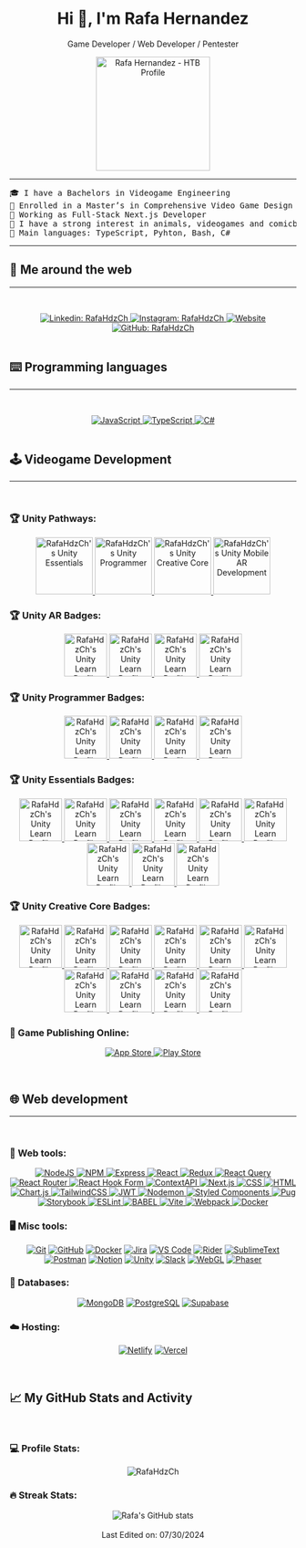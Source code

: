 <div align="center">
  <h1>Hi 👋, I'm Rafa Hernandez</h1>
  <p>Game Developer / Web Developer / Pentester</p>
  <a href="https://app.hackthebox.com/profile/2168819" target="_blank">
    <img src="https://www.hackthebox.eu/badge/image/2168819" alt="Rafa Hernandez - HTB Profile" width="200" align="center">
  </a>
</div>

<hr>

<pre>
🎓 I have a Bachelors in Videogame Engineering
🌱 Enrolled in a Master’s in Comprehensive Video Game Design and Development
🔭 Working as Full-Stack Next.js Developer
📖 I have a strong interest in animals, videogames and comicbooks.
🌟 Main languages: TypeScript, Pyhton, Bash, C#
</pre>
<hr>

## 💬 Me around the web
-------------------


&emsp;
<div align="center">
  <a href="https://mx.linkedin.com/in/rafahdzch">
      <img src="https://img.shields.io/badge/linkedin-%230077B5.svg?style=for-the-badge&logo=linkedin&logoColor=white" alt="Linkedin: RafaHdzCh" />
  </a>
  <a href="https://www.instagram.com/rafahdzch/">
      <img src="https://img.shields.io/badge/Instagram-%23E4405F.svg?style=for-the-badge&logo=Instagram&logoColor=white" alt="Instagram: RafaHdzCh" />
  </a>
  <a href="https://rafahdzch.com">
      <img src="https://img.shields.io/badge/website-%2326E07F.svg?style=for-the-badge&logo=internet-explorer&logoColor=white" alt="Website" />
  </a>
  <a href="https://github.com/rafahdzch">
      <img src="https://img.shields.io/badge/github-%23121011.svg?style=for-the-badge&logo=github&logoColor=white" alt="GitHub: RafaHdzCh" />
  </a>
</div>
&emsp;

## ⌨️ Programming languages
-------------------

&emsp;
<div align="center">
  <a href="https://www.javascript.com/" target="_blank">
    <img src="https://img.shields.io/badge/javascript-%23323330.svg?style=for-the-badge&logo=javascript&logoColor=%23F7DF1E" alt="JavaScript" />
  </a>
  <a href="https://www.typescriptlang.org/" target="_blank">
    <img src="https://img.shields.io/badge/typescript-%23007ACC.svg?style=for-the-badge&logo=typescript&logoColor=white" alt="TypeScript" />
  </a>
  <a href="https://learn.microsoft.com/en-us/dotnet/csharp/" target="_blank">
    <img src="https://img.shields.io/badge/c%23-%23239120.svg?style=for-the-badge&logo=csharp&logoColor=white" alt="C#" />
  </a>
</div>
&emsp;

## 🕹️ Videogame Development
-------------------

&emsp;
### 🏆 Unity Pathways:
<div align="center">
  <a href="https://www.credly.com/badges/b11e5b65-ffab-453e-8f2b-648d02e96e20" target="_blank">
    <img src="https://images.credly.com/images/2ebece18-451f-4f69-868a-9b5edac57567/image.png" alt="RafaHdzCh's Unity Essentials" width="100" height="100" />
  </a>
  <a href="https://www.credly.com/badges/d321f973-3361-4e23-a38a-56c8912332ee" target="_blank">
    <img src="https://images.credly.com/images/03d1c2f6-6182-49bd-b5af-2ef6d28b5383/image.png" alt="RafaHdzCh's Unity Programmer" width="100" height="100" />
  </a>
  <a href="https://www.credly.com/badges/37eaf979-735b-45f0-8a1f-ba12d5573608" target="_blank">
    <img src="https://images.credly.com/images/24c48b7e-6c7b-4763-91e7-379565ba4e42/image.png" alt="RafaHdzCh's Unity Creative Core" width="100" height="100" />
  </a>
  <a href="https://www.credly.com/badges/8222251a-a415-4746-8452-7fc26a87abe5" target="_blank">
    <img src="https://images.credly.com/images/40afed7b-df8f-44a9-9933-509cdf4abbc3/image.png" alt="RafaHdzCh's Unity Mobile AR Development" width="100" height="100" />
  </a>
  
</div>

### 🏆 Unity AR Badges:
<div align="center">
  <a href="https://learn.unity.com/u/rafahdzch" target="_blank">
    <img src="https://unity-connect-prd.storage.googleapis.com/20230227/learn/images/7cf2b661-1345-423c-8136-2c847ba890f2_AR_mission0.png" alt="RafaHdzCh's Unity Learn Profile" width="75" height="75" />
  </a>
  <a href="https://learn.unity.com/u/rafahdzch" target="_blank">
    <img src="https://unity-connect-prd.storage.googleapis.com/20230223/learn/images/d20112e1-b48e-44a0-9aa3-ac9944d2cb32_AR_mission1_1x__1_.png" alt="RafaHdzCh's Unity Learn Profile" width="75" height="75" />
  </a>
  <a href="https://learn.unity.com/u/rafahdzch" target="_blank">
    <img src="https://unity-connect-prd.storage.googleapis.com/20230223/learn/images/c5b81897-1036-496f-a4e1-f58980354c3c_AR_mission2_1x__2_.png" alt="RafaHdzCh's Unity Learn Profile" width="75" height="75" />
  </a>
  <a href="https://learn.unity.com/u/rafahdzch" target="_blank">
    <img src="https://unity-connect-prd.storage.googleapis.com/20230302/learn/images/6a767ad9-1b11-448f-946f-6894c1e72b90_AR_mission3_1x.png" alt="RafaHdzCh's Unity Learn Profile" width="75" height="75" />
  </a>
</div>

### 🏆 Unity Programmer Badges:
<div align="center">
  <a href="https://learn.unity.com/u/rafahdzch" target="_blank">
    <img src="https://unity-connect-prd.storage.googleapis.com/20201002/learn/images/01ae15f1-d8c7-4059-8918-3065f796306b_04_Source_Control__Optimization__and_Publishing_Mission.png" alt="RafaHdzCh's Unity Learn Profile" width="75" height="75" />
  </a>
  <a href="https://learn.unity.com/u/rafahdzch" target="_blank">
    <img src="https://unity-connect-prd.storage.googleapis.com/20201001/learn/images/eb8bd34f-7598-40f4-8a8d-d1812ed8c149_03_Programming___Data_Structures_Mission.png" alt="RafaHdzCh's Unity Learn Profile" width="75" height="75" />
  </a>
  <a href="https://learn.unity.com/u/rafahdzch" target="_blank">
    <img src="https://unity-connect-prd.storage.googleapis.com/20201001/learn/images/1c5d92e6-cdfb-47db-a501-e95517778724_02_Programming_Essentials_Mission.png" alt="RafaHdzCh's Unity Learn Profile" width="75" height="75" />
  </a>
  <a href="https://learn.unity.com/u/rafahdzch" target="_blank">
    <img src="https://unity-connect-prd.storage.googleapis.com/20200928/learn/images/67e42083-92a8-4ff3-af64-2865b8c78081_01_Programming_Basics_Mission.png" alt="RafaHdzCh's Unity Learn Profile" width="75" height="75" />
  </a>
</div>

### 🏆 Unity Essentials Badges:
<div align="center">
  <a href="https://learn.unity.com/u/rafahdzch" target="_blank">
    <img src="https://unity-connect-prd.storage.googleapis.com/20240521/learn/images/bee70d77-814d-493d-9e6d-a8dc3ec0fdaa_Mission6_PublishingEssential.png" alt="RafaHdzCh's Unity Learn Profile" width="75" height="75" />
  </a>
  <a href="https://learn.unity.com/u/rafahdzch" target="_blank">
    <img src="https://unity-connect-prd.storage.googleapis.com/20240521/learn/images/8561703a-a5f8-40ef-8330-d84bc586d630_Mission5_2DEssential.png" alt="RafaHdzCh's Unity Learn Profile" width="75" height="75" />
  </a>
  <a href="https://learn.unity.com/u/rafahdzch" target="_blank">
    <img src="https://unity-connect-prd.storage.googleapis.com/20240521/learn/images/2c09924e-4c4b-4a74-bd36-b5b2b759de9d_Mission4_ProgrammingEssential.png" alt="RafaHdzCh's Unity Learn Profile" width="75" height="75" />
  </a>
  <a href="https://learn.unity.com/u/rafahdzch" target="_blank">
    <img src="https://unity-connect-prd.storage.googleapis.com/20240520/learn/images/482b659b-a14b-4626-a835-1cd7400e4fa6_Mission3_AudioEssential.png" alt="RafaHdzCh's Unity Learn Profile" width="75" height="75" />
  </a>
  <a href="https://learn.unity.com/u/rafahdzch" target="_blank">
    <img src="https://unity-connect-prd.storage.googleapis.com/20240520/learn/images/fe7bd022-9127-4cd6-868d-6bea4bb50a82_Mission2_3DEssential.png" alt="RafaHdzCh's Unity Learn Profile" width="75" height="75" />
  </a>
  <a href="https://learn.unity.com/u/rafahdzch" target="_blank">
    <img src="https://unity-connect-prd.storage.googleapis.com/20240520/learn/images/ac3403d4-67e1-4043-991b-6024a6c7cb2c_Mission1_EditorEssential.png" alt="RafaHdzCh's Unity Learn Profile" width="75" height="75" />
  </a>
  <a href="https://learn.unity.com/u/rafahdzch" target="_blank">
    <img src="https://unity-connect-prd.storage.googleapis.com/20201006/learn/images/c0738a29-fb1a-4bc1-8cb1-95d47762a2cc_03_Unity_Engine_Essentialls_Mission.png" alt="RafaHdzCh's Unity Learn Profile" width="75" height="75" />
  </a>
  <a href="https://learn.unity.com/u/rafahdzch" target="_blank">
    <img src="https://unity-connect-prd.storage.googleapis.com/20201113/learn/images/bac9b7bd-4670-4b31-b635-789fb80435cf_01_Real_Time_Essentials_Mission.png" alt="RafaHdzCh's Unity Learn Profile" width="75" height="75" />
  </a>
  <a href="https://learn.unity.com/u/rafahdzch" target="_blank">
    <img src="https://unity-connect-prd.storage.googleapis.com/20201028/learn/images/c01fcc3c-687d-4752-96dc-35e739715c3d_02_Real_Time_Creation_Essentials_Mission.png" alt="RafaHdzCh's Unity Learn Profile" width="75" height="75" />
  </a>
</div>

### 🏆 Unity Creative Core Badges:
<div align="center">
  <a href="https://learn.unity.com/u/rafahdzch" target="_blank">
    <img src="https://unity-connect-prd.storage.googleapis.com/20211130/learn/images/ad148b76-e97d-4ac6-b51b-1014bed071b9_Badge11_Prototyping.png" alt="RafaHdzCh's Unity Learn Profile" width="75" height="75" />
  </a>
  <a href="https://learn.unity.com/u/rafahdzch" target="_blank">
    <img src="https://unity-connect-prd.storage.googleapis.com/20211201/learn/images/df4e5130-456e-459e-a244-8dc0322a570f_Badge2_Pipelines.png" alt="RafaHdzCh's Unity Learn Profile" width="75" height="75" />
  </a>
  <a href="https://learn.unity.com/u/rafahdzch" target="_blank">
    <img src="https://unity-connect-prd.storage.googleapis.com/20211125/learn/images/765dee2f-12dc-4806-bc15-258dae29d5bd_Badge3_Shaders.png" alt="RafaHdzCh's Unity Learn Profile" width="75" height="75" />
  </a>
  <a href="https://learn.unity.com/u/rafahdzch" target="_blank">
    <img src="https://unity-connect-prd.storage.googleapis.com/20211126/learn/images/c92486e9-692e-42df-a774-f551210860f8_Badge4_Lighting.png" alt="RafaHdzCh's Unity Learn Profile" width="75" height="75" />
  </a>
<a href="https://learn.unity.com/u/rafahdzch" target="_blank">
    <img src="https://unity-connect-prd.storage.googleapis.com/20211130/learn/images/a8107033-a924-4a82-9b2c-89c5a91c8cee_Badge5_VFX.png" alt="RafaHdzCh's Unity Learn Profile" width="75" height="75" />
  </a>
  <a href="https://learn.unity.com/u/rafahdzch" target="_blank">
    <img src="https://unity-connect-prd.storage.googleapis.com/20211130/learn/images/3bd1df3b-11f2-4cd4-8ed7-d5b1f6552777_Badge6_Animation.png" alt="RafaHdzCh's Unity Learn Profile" width="75" height="75" />
  <a href="https://learn.unity.com/u/rafahdzch" target="_blank">
    <img src="https://unity-connect-prd.storage.googleapis.com/20211130/learn/images/11b0f152-b03c-4eeb-a83c-71a201b1f307_Badge7_Camera.png" alt="RafaHdzCh's Unity Learn Profile" width="75" height="75" />
    <a href="https://learn.unity.com/u/rafahdzch" target="_blank">
    <img src="https://unity-connect-prd.storage.googleapis.com/20211130/learn/images/f0061464-17b5-4c3b-a78a-a078bb4f4eec_Badge8_Audio.png" alt="RafaHdzCh's Unity Learn Profile" width="75" height="75" />
  <a href="https://learn.unity.com/u/rafahdzch" target="_blank">
    <img src="https://unity-connect-prd.storage.googleapis.com/20211130/learn/images/14b3a412-73c7-440b-9f4b-243da6d6be70_Badge9_Post_processing.png" alt="RafaHdzCh's Unity Learn Profile" width="75" height="75" />
    <a href="https://learn.unity.com/u/rafahdzch" target="_blank">
    <img src="https://unity-connect-prd.storage.googleapis.com/20211130/learn/images/df115108-d755-4cf3-a31d-cbcafcb6f4f3_Badge10_UI.png" alt="RafaHdzCh's Unity Learn Profile" width="75" height="75" />
  </a>
</div>

### 🛒 Game Publishing Online:
<div align="center">
  <a href="https://www.apple.com/app-store/">
    <img src="https://img.shields.io/badge/App_Store-0D96F6?style=for-the-badge&logo=app-store&logoColor=white" alt="App Store" />
  </a>
  <a href="https://play.google.com/store">
    <img src="https://img.shields.io/badge/Google_Play-414141?style=for-the-badge&logo=google-play&logoColor=white" alt="Play Store" />
  </a>
</div>

&emsp;
## 🌐 Web development
-------------------

&emsp;
### 🔧 Web tools:
<div align="center">
  <a href="https://nodejs.org/" target="_blank">
    <img src="https://img.shields.io/badge/node.js-6DA55F?style=for-the-badge&logo=node.js&logoColor=white" alt="NodeJS" />
  </a>
  <a href="https://www.npmjs.com/" target="_blank">
    <img src="https://img.shields.io/badge/NPM-%23CB3837.svg?style=for-the-badge&logo=npm&logoColor=white" alt="NPM" />
  </a>
  <a href="https://expressjs.com/" target="_blank">
    <img src="https://img.shields.io/badge/express.js-%23404d59.svg?style=for-the-badge&logo=express&logoColor=%2361DAFB" alt="Express" />
  </a>
  <a href="https://reactjs.org/" target="_blank">
    <img src="https://img.shields.io/badge/react-%2320232a.svg?style=for-the-badge&logo=react&logoColor=%2361DAFB" alt="React" />
  </a>
  <a href="https://redux.js.org/" target="_blank">
    <img src="https://img.shields.io/badge/redux-%23593d88.svg?style=for-the-badge&logo=redux&logoColor=white" alt="Redux" />
  </a>
  <a href="https://react-query.tanstack.com/" target="_blank">
    <img src="https://img.shields.io/badge/-React%20Query-FF4154?style=for-the-badge&logo=react%20query&logoColor=white" alt="React Query" />
  </a>
  <a href="https://reactrouter.com/" target="_blank">
    <img src="https://img.shields.io/badge/React_Router-CA4245?style=for-the-badge&logo=react-router&logoColor=white" alt="React Router" />
  </a>
  <a href="https://react-hook-form.com/" target="_blank">
    <img src="https://img.shields.io/badge/React%20Hook%20Form-%23EC5990.svg?style=for-the-badge&logo=reacthookform&logoColor=white" alt="React Hook Form" />
  </a>
  <a href="https://reactjs.org/docs/context.html" target="_blank">
    <img src="https://img.shields.io/badge/Context--Api-000000?style=for-the-badge&logo=react" alt="ContextAPI" />
  </a>
  <a href="https://nextjs.org/" target="_blank">
    <img src="https://img.shields.io/badge/Next-black?style=for-the-badge&logo=next.js&logoColor=white" alt="Next.js" />
  </a>
  <a href="https://developer.mozilla.org/en-US/docs/Web/CSS" target="_blank">
    <img src="https://img.shields.io/badge/css3-%231572B6.svg?style=for-the-badge&logo=css3&logoColor=white" alt="CSS" />
  </a>
  <a href="https://developer.mozilla.org/en-US/docs/Web/HTML" target="_blank">
    <img src="https://img.shields.io/badge/html5-%23E34F26.svg?style=for-the-badge&logo=html5&logoColor=white" alt="HTML" />
  </a>
  <a href="https://www.chartjs.org/" target="_blank">
    <img src="https://img.shields.io/badge/chart.js-F5788D.svg?style=for-the-badge&logo=chart.js&logoColor=white" alt="Chart.js" />
  </a>
  <a href="https://tailwindcss.com/" target="_blank">
    <img src="https://img.shields.io/badge/tailwindcss-%2338B2AC.svg?style=for-the-badge&logo=tailwind-css&logoColor=white" alt="TailwindCSS" />
  </a>
  <a href="https://jwt.io/" target="_blank">
    <img src="https://img.shields.io/badge/JWT-black?style=for-the-badge&logo=JSON%20web%20tokens" alt="JWT" />
  </a>
  <a href="https://nodemon.io/" target="_blank">
    <img src="https://img.shields.io/badge/NODEMON-%23323330.svg?style=for-the-badge&logo=nodemon&logoColor=%BBDEAD" alt="Nodemon" />
  </a>
  <a href="https://styled-components.com/" target="_blank">
    <img src="https://img.shields.io/badge/styled--components-DB7093?style=for-the-badge&logo=styled-components&logoColor=white" alt="Styled Components" />
  </a>
  <a href="https://pugjs.org/" target="_blank">
    <img src="https://img.shields.io/badge/Pug-FFF?style=for-the-badge&logo=pug&logoColor=A86454" alt="Pug" />
  </a>
  <a href="https://storybook.js.org/" target="_blank">
    <img src="https://img.shields.io/badge/-Storybook-FF4785?style=for-the-badge&logo=storybook&logoColor=white" alt="Storybook" />
  </a>
  <a href="https://eslint.org/" target="_blank">
    <img src="https://img.shields.io/badge/ESLint-4B3263?style=for-the-badge&logo=eslint&logoColor=white" alt="ESLint" />
  </a>
  <a href="https://babeljs.io/" target="_blank">
    <img src="https://img.shields.io/badge/Babel-F9DC3e?style=for-the-badge&logo=babel&logoColor=black" alt="BABEL" />
  </a>
  <a href="https://vitejs.dev/" target="_blank">
    <img src="https://img.shields.io/badge/vite-%23646CFF.svg?style=for-the-badge&logo=vite&logoColor=white" alt="Vite" />
  </a>
  <a href="https://webpack.js.org/" target="_blank">
    <img src="https://img.shields.io/badge/webpack-%238DD6F9.svg?style=for-the-badge&logo=webpack&logoColor=black" alt="Webpack" />
  </a>
  <a href="https://www.docker.com/" target="_blank">
    <img src="https://img.shields.io/badge/docker-257bd6?style=for-the-badge&logo=docker&logoColor=white" alt="Docker" />
  </a>
  
</div>

### 🖥️ Misc tools:
<div align="center">
  <a href="https://git-scm.com/"><img src="https://img.shields.io/badge/git-%23F05033.svg?style=for-the-badge&logo=git&logoColor=white" alt="Git" /></a>
  <a href="https://github.com/"><img src="https://img.shields.io/badge/github-%23121011.svg?style=for-the-badge&logo=github&logoColor=white" alt="GitHub" /></a>
  <a href="https://www.docker.com/"><img src="https://img.shields.io/badge/docker-%230db7ed.svg?style=for-the-badge&logo=docker&logoColor=white" alt="Docker" /></a>
  <a href="https://www.atlassian.com/software/jira"><img src="https://img.shields.io/badge/jira-%230A0FFF.svg?style=for-the-badge&logo=jira&logoColor=white" alt="Jira" /></a>
  <a href="https://code.visualstudio.com/"><img src="https://img.shields.io/badge/Visual%20Studio%20Code-0078d7.svg?style=for-the-badge&logo=visual-studio-code&logoColor=white" alt="VS Code" /></a>
  <a href="https://www.jetbrains.com/rider/"><img src="https://img.shields.io/badge/Rider-000000.svg?style=for-the-badge&logo=Rider&logoColor=white&color=black&labelColor=crimson" alt="Rider" /></a>
  <a href="https://www.sublimetext.com/"><img src="https://img.shields.io/badge/sublime_text-%23575757.svg?style=for-the-badge&logo=sublime-text&logoColor=important" alt="SublimeText" /></a>
  <a href="https://www.postman.com/"><img src="https://img.shields.io/badge/Postman-FF6C37?style=for-the-badge&logo=postman&logoColor=white" alt="Postman" /></a>
  <a href="https://www.notion.so/"><img src="https://img.shields.io/badge/Notion-%23000000.svg?style=for-the-badge&logo=notion&logoColor=white" alt="Notion" /></a>
  <a href="https://unity.com/"><img src="https://img.shields.io/badge/unity-%23000000.svg?style=for-the-badge&logo=unity&logoColor=white" alt="Unity" /></a>
  <a href="https://slack.com/"><img src="https://img.shields.io/badge/Slack-4A154B?style=for-the-badge&logo=slack&logoColor=white" alt="Slack" /></a>
  <a href="https://get.webgl.org/"><img src="https://img.shields.io/badge/WebGL-990000?logo=webgl&logoColor=white&style=for-the-badge" alt="WebGL" /></a>
  <a href="https://phaser.io/"><img src="https://img.shields.io/badge/Phaser-%23AB90BD.svg?style=for-the-badge&logo=phaser&logoColor=white" alt="Phaser" /></a>

</div>


### 💾 Databases:
<div align="center">
  <a href="https://www.mongodb.com/"><img src="https://img.shields.io/badge/MongoDB-%234ea94b.svg?style=for-the-badge&logo=mongodb&logoColor=white" alt="MongoDB" /></a>
  <a href="https://www.postgresql.org/"><img src="https://img.shields.io/badge/postgres-%23316192.svg?style=for-the-badge&logo=postgresql&logoColor=white" alt="PostgreSQL" /></a>
  <a href="https://supabase.com/"><img src="https://img.shields.io/badge/Supabase-3ECF8E?style=for-the-badge&logo=supabase&logoColor=white" alt="Supabase" /></a>
</div>

### ☁️ Hosting:
<div align="center">
  <a href="https://www.netlify.com/"><img src="https://img.shields.io/badge/netlify-%23000000.svg?style=for-the-badge&logo=netlify&logoColor=#00C7B7" alt="Netlify" /></a>
  <a href="https://vercel.com/"><img src="https://img.shields.io/badge/vercel-%23000000.svg?style=for-the-badge&logo=vercel&logoColor=white" alt="Vercel" /></a>
</div>

&emsp;
## 📈 My GitHub Stats and Activity
&emsp;
### 💻 Profile Stats:
<div align="center">
  <img src="https://github-readme-stats.vercel.app/api/top-langs/?username=rafahdzch&layout=compact&theme=dark&bg_color=0A0A0A" alt="RafaHdzCh"/>
</div>

### 🔥 Streak Stats:
<div align="center">
  <img src="https://github-readme-streak-stats.herokuapp.com/?user=rafahdzch&theme=tokyonight" alt="Rafa's GitHub stats"/>
</div>

<br />

<div align="center">
  Last Edited on: 07/30/2024
</div>
